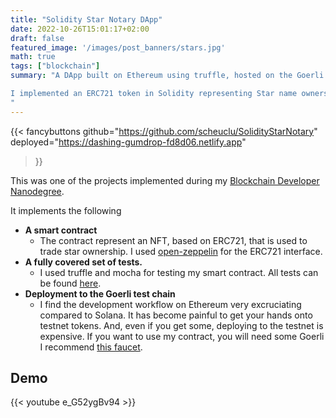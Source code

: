 ```yaml
---
title: "Solidity Star Notary DApp"
date: 2022-10-26T15:01:17+02:00
draft: false
featured_image: '/images/post_banners/stars.jpg'
math: true
tags: ["blockchain"]
summary: "A DApp built on Ethereum using truffle, hosted on the Goerli test chain.

I implemented an ERC721 token in Solidity representing Star name ownership. Anyone can connect, mint and trade stars.
"
---
```


{{< fancybuttons 
    github="https://github.com/scheuclu/SolidityStarNotary"
    deployed="https://dashing-gumdrop-fd8d06.netlify.app"
>}}



This was one of the projects implemented during my [Blockchain Developer Nanodegree](https://graduation.udacity.com/confirm/PRDLGCYP).

It implements the following
- **A smart contract**
  - The contract represent an NFT, based on ERC721, that is used to trade star ownership. I used [open-zeppelin](https://www.openzeppelin.com) for the ERC721 interface.
- **A fully covered set of tests.**
  - I used truffle and mocha for testing my smart contract. All tests can be found [here]([TODO](https://github.com/scheuclu/SolidityStarNotary/blob/main/truffle/test/TestStarNotary.js)).
- **Deployment to the Goerli test chain**
  - I find the development workflow on Ethereum very excruciating compared to Solana. It has become painful to get your hands onto testnet tokens. And, even if you get some, deploying to the testnet is expensive. If you want to use my contract, you will need some Goerli I recommend [this faucet](https://goerli-faucet.pk910.de/).

## Demo
{{< youtube e_G52ygBv94 >}}

